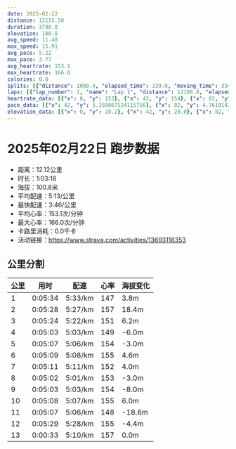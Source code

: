 ```yaml
---
date: 2025-02-22
distance: 12115.50
duration: 3798.0
elevation: 100.8
avg_speed: 11.48
max_speed: 15.91
avg_pace: 5.22
max_pace: 3.77
avg_heartrate: 153.1
max_heartrate: 166.0
calories: 0.0
splits: [{"distance": 1000.4, "elapsed_time": 339.0, "moving_time": 334.0, "average_speed": 3.0, "pace": 5.5555666666666665, "average_heartrate": 147.78018575851394, "elevation_difference": 3.8, "split_number": 1}, {"distance": 999.9, "elapsed_time": 328.0, "moving_time": 328.0, "average_speed": 3.05, "pace": 5.464491803278689, "average_heartrate": 157.77064220183487, "elevation_difference": 18.4, "split_number": 2}, {"distance": 1002.9, "elapsed_time": 324.0, "moving_time": 324.0, "average_speed": 3.1, "pace": 5.376354838709677, "average_heartrate": 151.5185185185185, "elevation_difference": 6.2, "split_number": 3}, {"distance": 998.2, "elapsed_time": 303.0, "moving_time": 303.0, "average_speed": 3.29, "pace": 5.065866261398176, "average_heartrate": 149.993399339934, "elevation_difference": -6.0, "split_number": 4}, {"distance": 1001.0, "elapsed_time": 307.0, "moving_time": 307.0, "average_speed": 3.26, "pace": 5.112484662576687, "average_heartrate": 154.68627450980392, "elevation_difference": -3.0, "split_number": 5}, {"distance": 1001.0, "elapsed_time": 309.0, "moving_time": 309.0, "average_speed": 3.24, "pace": 5.144043209876543, "average_heartrate": 155.20388349514562, "elevation_difference": 4.6, "split_number": 6}, {"distance": 997.1, "elapsed_time": 311.0, "moving_time": 311.0, "average_speed": 3.21, "pace": 5.192118380062305, "average_heartrate": 152.57556270096464, "elevation_difference": 4.0, "split_number": 7}, {"distance": 1002.4, "elapsed_time": 302.0, "moving_time": 302.0, "average_speed": 3.32, "pace": 5.020090361445783, "average_heartrate": 153.2317880794702, "elevation_difference": -3.0, "split_number": 8}, {"distance": 997.3, "elapsed_time": 303.0, "moving_time": 303.0, "average_speed": 3.29, "pace": 5.065866261398176, "average_heartrate": 154.67656765676568, "elevation_difference": -8.0, "split_number": 9}, {"distance": 1002.2, "elapsed_time": 308.0, "moving_time": 308.0, "average_speed": 3.25, "pace": 5.128215384615384, "average_heartrate": 155.14935064935065, "elevation_difference": 6.0, "split_number": 10}, {"distance": 1001.0, "elapsed_time": 307.0, "moving_time": 307.0, "average_speed": 3.26, "pace": 5.112484662576687, "average_heartrate": 148.83828382838283, "elevation_difference": -18.6, "split_number": 11}, {"distance": 999.0, "elapsed_time": 329.0, "moving_time": 329.0, "average_speed": 3.04, "pace": 5.482467105263157, "average_heartrate": 155.6952380952381, "elevation_difference": -4.4, "split_number": 12}, {"distance": 106.4, "elapsed_time": 38.0, "moving_time": 33.0, "average_speed": 3.22, "pace": 5.175993788819875, "average_heartrate": 157.3939393939394, "elevation_difference": 0.0, "split_number": 13}]
laps: [{"lap_number": 1, "name": "Lap 1", "distance": 12108.8, "elapsed_time": 3807.0, "moving_time": 3807.0, "average_speed": 3.18, "pace": 5.241100628930817, "average_heartrate": 153.16, "max_heartrate": 164, "start_date": "2025-02-22 16:33:44+00:00", "elevation_difference": 100.8}]
heartrate_data: [{"x": 0, "y": 153}, {"x": 42, "y": 154}, {"x": 82, "y": 140}, {"x": 122, "y": 150}, {"x": 177, "y": 148}, {"x": 217, "y": 145}, {"x": 255, "y": 152}, {"x": 291, "y": 151}, {"x": 330, "y": 150}, {"x": 370, "y": 153}, {"x": 411, "y": 156}, {"x": 451, "y": 155}, {"x": 490, "y": 153}, {"x": 527, "y": 156}, {"x": 567, "y": 164}, {"x": 608, "y": 164}, {"x": 648, "y": 162}, {"x": 692, "y": 157}, {"x": 732, "y": 157}, {"x": 770, "y": 152}, {"x": 806, "y": 151}, {"x": 845, "y": 149}, {"x": 883, "y": 148}, {"x": 922, "y": 144}, {"x": 961, "y": 152}, {"x": 999, "y": 153}, {"x": 1037, "y": 153}, {"x": 1073, "y": 150}, {"x": 1109, "y": 149}, {"x": 1145, "y": 147}, {"x": 1182, "y": 147}, {"x": 1217, "y": 153}, {"x": 1255, "y": 152}, {"x": 1293, "y": 149}, {"x": 1333, "y": 157}, {"x": 1372, "y": 159}, {"x": 1410, "y": 157}, {"x": 1447, "y": 156}, {"x": 1484, "y": 152}, {"x": 1519, "y": 156}, {"x": 1554, "y": 153}, {"x": 1591, "y": 148}, {"x": 1630, "y": 151}, {"x": 1668, "y": 151}, {"x": 1707, "y": 154}, {"x": 1745, "y": 155}, {"x": 1783, "y": 161}, {"x": 1820, "y": 162}, {"x": 1856, "y": 158}, {"x": 1892, "y": 154}, {"x": 1927, "y": 153}, {"x": 1963, "y": 153}, {"x": 2001, "y": 150}, {"x": 2040, "y": 148}, {"x": 2078, "y": 149}, {"x": 2117, "y": 150}, {"x": 2155, "y": 154}, {"x": 2192, "y": 159}, {"x": 2229, "y": 156}, {"x": 2265, "y": 155}, {"x": 2300, "y": 153}, {"x": 2335, "y": 153}, {"x": 2372, "y": 152}, {"x": 2408, "y": 152}, {"x": 2448, "y": 150}, {"x": 2485, "y": 152}, {"x": 2522, "y": 157}, {"x": 2560, "y": 159}, {"x": 2597, "y": 162}, {"x": 2634, "y": 156}, {"x": 2670, "y": 153}, {"x": 2706, "y": 151}, {"x": 2741, "y": 152}, {"x": 2777, "y": 152}, {"x": 2817, "y": 150}, {"x": 2854, "y": 149}, {"x": 2893, "y": 152}, {"x": 2930, "y": 158}, {"x": 2967, "y": 160}, {"x": 3004, "y": 163}, {"x": 3041, "y": 154}, {"x": 3076, "y": 152}, {"x": 3113, "y": 150}, {"x": 3153, "y": 150}, {"x": 3196, "y": 149}, {"x": 3235, "y": 150}, {"x": 3268, "y": 149}, {"x": 3305, "y": 145}, {"x": 3341, "y": 149}, {"x": 3377, "y": 150}, {"x": 3413, "y": 151}, {"x": 3451, "y": 152}, {"x": 3486, "y": 153}, {"x": 3522, "y": 157}, {"x": 3558, "y": 156}, {"x": 3595, "y": 158}, {"x": 3652, "y": 149}, {"x": 3690, "y": 159}, {"x": 3728, "y": 160}, {"x": 3769, "y": 157}]
pace_data: [{"x": 42, "y": 5.359067524115756}, {"x": 82, "y": 4.761914285714285}, {"x": 122, "y": 5.132953495534339}, {"x": 177, "y": 4.9900299401197605}, {"x": 217, "y": 5.229588955130216}, {"x": 255, "y": 5.081310975609756}, {"x": 291, "y": 4.775558739255014}, {"x": 330, "y": 5.423592580540189}, {"x": 370, "y": 5.252663094862905}, {"x": 411, "y": 5.434202804043038}, {"x": 451, "y": 4.604060773480662}, {"x": 490, "y": 4.604060773480662}, {"x": 527, "y": 5.513298048296393}, {"x": 567, "y": 6.054013803123864}, {"x": 608, "y": 5.592852348993288}, {"x": 648, "y": 5.7332989336085305}, {"x": 692, "y": 7.802762172284643}, {"x": 732, "y": 6.561692913385826}, {"x": 770, "y": 4.664623565631122}, {"x": 806, "y": 4.761914285714285}, {"x": 845, "y": 5.60602085435587}, {"x": 883, "y": 5.688293515358361}, {"x": 922, "y": 5.655480149304377}, {"x": 961, "y": 5.841815632667367}, {"x": 999, "y": 4.844970930232558}, {"x": 1037, "y": 5.241100628930817}, {"x": 1073, "y": 4.930976331360947}, {"x": 1109, "y": 4.251709183673469}, {"x": 1145, "y": 5.224670846394984}, {"x": 1182, "y": 5.376354838709677}, {"x": 1217, "y": 5.252663094862905}, {"x": 1255, "y": 5.112484662576687}, {"x": 1293, "y": 4.816965317919075}, {"x": 1333, "y": 5.787048611111111}, {"x": 1372, "y": 5.307866242038216}, {"x": 1410, "y": 4.9900299401197605}, {"x": 1447, "y": 4.672469862629661}, {"x": 1484, "y": 5.19697536638603}, {"x": 1519, "y": 5.542633854339873}, {"x": 1554, "y": 4.789281609195402}, {"x": 1591, "y": 4.830927536231884}, {"x": 1630, "y": 5.910177304964539}, {"x": 1668, "y": 5.192118380062305}, {"x": 1707, "y": 5.3642420341165105}, {"x": 1745, "y": 5.5555666666666665}, {"x": 1783, "y": 4.488742256935092}, {"x": 1820, "y": 4.863349868689816}, {"x": 1856, "y": 6.648065416832867}, {"x": 1892, "y": 4.873304093567251}, {"x": 1927, "y": 4.9900299401197605}, {"x": 1963, "y": 4.444453333333333}, {"x": 2001, "y": 5.252663094862905}, {"x": 2040, "y": 5.854127151387425}, {"x": 2078, "y": 5.020090361445783}, {"x": 2117, "y": 5.469872005251066}, {"x": 2155, "y": 5.5555666666666665}, {"x": 2192, "y": 5.050515151515151}, {"x": 2229, "y": 4.620654283337953}, {"x": 2265, "y": 4.488742256935092}, {"x": 2300, "y": 4.578763736263736}, {"x": 2335, "y": 5.2576340694006305}, {"x": 2372, "y": 5.952392857142857}, {"x": 2408, "y": 5.274272151898733}, {"x": 2448, "y": 5.175993788819875}, {"x": 2485, "y": 5.020090361445783}, {"x": 2522, "y": 4.873304093567251}, {"x": 2560, "y": 5.144043209876543}, {"x": 2597, "y": 4.844970930232558}, {"x": 2634, "y": 6.172851851851851}, {"x": 2670, "y": 4.690880945679707}, {"x": 2706, "y": 5.123486012911158}, {"x": 2741, "y": 5.020090361445783}, {"x": 2777, "y": 4.816965317919075}, {"x": 2817, "y": 5.801148625130525}, {"x": 2854, "y": 5.081310975609756}, {"x": 2893, "y": 5.7610438990667125}, {"x": 2930, "y": 4.9706829704742015}, {"x": 2967, "y": 4.528994565217391}, {"x": 3004, "y": 5.050515151515151}, {"x": 3041, "y": 4.930976331360947}, {"x": 3076, "y": 5.2576340694006305}, {"x": 3113, "y": 5.592852348993288}, {"x": 3153, "y": 6.038659420289855}, {"x": 3196, "y": 5.542633854339873}, {"x": 3235, "y": 5.092178429575313}, {"x": 3268, "y": 4.789281609195402}, {"x": 3305, "y": 4.9900299401197605}, {"x": 3341, "y": 5.050515151515151}, {"x": 3377, "y": 5.081310975609756}, {"x": 3413, "y": 4.873304093567251}, {"x": 3451, "y": 8.090631067961164}, {"x": 3486, "y": 4.553743169398906}, {"x": 3522, "y": 5.128215384615384}, {"x": 3558, "y": 4.591377410468319}, {"x": 3595, "y": 4.681657303370786}, {"x": 3652, "y": 5.910177304964539}, {"x": 3690, "y": 4.761914285714285}, {"x": 3728, "y": 6.510429687499999}, {"x": 3769, "y": 6.038659420289855}]
elevation_data: [{"x": 0, "y": 28.2}, {"x": 42, "y": 29.0}, {"x": 82, "y": 30.0}, {"x": 122, "y": 29.2}, {"x": 177, "y": 29.0}, {"x": 217, "y": 31.2}, {"x": 255, "y": 31.0}, {"x": 291, "y": 31.6}, {"x": 330, "y": 32.0}, {"x": 370, "y": 32.2}, {"x": 411, "y": 33.2}, {"x": 451, "y": 36.8}, {"x": 490, "y": 38.8}, {"x": 527, "y": 41.0}, {"x": 567, "y": 46.8}, {"x": 608, "y": 49.0}, {"x": 648, "y": 50.0}, {"x": 692, "y": 50.8}, {"x": 732, "y": 52.6}, {"x": 770, "y": 51.6}, {"x": 806, "y": 48.0}, {"x": 845, "y": 47.6}, {"x": 883, "y": 47.6}, {"x": 922, "y": 52.0}, {"x": 961, "y": 54.2}, {"x": 999, "y": 57.2}, {"x": 1037, "y": 56.6}, {"x": 1073, "y": 55.6}, {"x": 1109, "y": 53.0}, {"x": 1145, "y": 51.4}, {"x": 1182, "y": 50.2}, {"x": 1217, "y": 47.2}, {"x": 1255, "y": 46.8}, {"x": 1293, "y": 50.4}, {"x": 1333, "y": 53.8}, {"x": 1372, "y": 56.2}, {"x": 1410, "y": 58.0}, {"x": 1447, "y": 56.8}, {"x": 1484, "y": 54.4}, {"x": 1519, "y": 52.4}, {"x": 1554, "y": 51.6}, {"x": 1591, "y": 48.6}, {"x": 1630, "y": 46.2}, {"x": 1668, "y": 47.2}, {"x": 1707, "y": 51.8}, {"x": 1745, "y": 53.8}, {"x": 1783, "y": 57.6}, {"x": 1820, "y": 56.6}, {"x": 1856, "y": 56.0}, {"x": 1892, "y": 53.0}, {"x": 1927, "y": 51.4}, {"x": 1963, "y": 49.0}, {"x": 2001, "y": 46.2}, {"x": 2040, "y": 45.4}, {"x": 2078, "y": 47.8}, {"x": 2117, "y": 52.2}, {"x": 2155, "y": 55.0}, {"x": 2192, "y": 57.4}, {"x": 2229, "y": 56.2}, {"x": 2265, "y": 55.4}, {"x": 2300, "y": 52.4}, {"x": 2335, "y": 50.8}, {"x": 2372, "y": 48.6}, {"x": 2408, "y": 45.8}, {"x": 2448, "y": 45.8}, {"x": 2485, "y": 49.4}, {"x": 2522, "y": 53.0}, {"x": 2560, "y": 55.8}, {"x": 2597, "y": 56.8}, {"x": 2634, "y": 56.0}, {"x": 2670, "y": 54.0}, {"x": 2706, "y": 51.8}, {"x": 2741, "y": 49.8}, {"x": 2777, "y": 46.8}, {"x": 2817, "y": 45.2}, {"x": 2854, "y": 46.4}, {"x": 2893, "y": 51.0}, {"x": 2930, "y": 53.8}, {"x": 2967, "y": 57.0}, {"x": 3004, "y": 56.8}, {"x": 3041, "y": 55.4}, {"x": 3076, "y": 53.2}, {"x": 3113, "y": 51.0}, {"x": 3153, "y": 50.2}, {"x": 3196, "y": 49.2}, {"x": 3235, "y": 48.0}, {"x": 3268, "y": 43.4}, {"x": 3305, "y": 39.4}, {"x": 3341, "y": 37.4}, {"x": 3377, "y": 36.2}, {"x": 3413, "y": 34.4}, {"x": 3451, "y": 32.0}, {"x": 3486, "y": 30.6}, {"x": 3522, "y": 30.2}, {"x": 3558, "y": 30.8}, {"x": 3595, "y": 29.8}, {"x": 3652, "y": 32.6}, {"x": 3690, "y": 30.8}, {"x": 3728, "y": 29.4}, {"x": 3769, "y": 28.2}]
---
```


# 2025年02月22日 跑步数据

- 距离：12.12公里
- 时长：1:03:18
- 海拔：100.8米
- 平均配速：5:13/公里
- 最快配速：3:46/公里
- 平均心率：153.1次/分钟
- 最大心率：166.0次/分钟
- 卡路里消耗：0.0千卡
- 活动链接：https://www.strava.com/activities/13693118353

## 公里分割

| 公里 | 用时 | 配速 | 心率 | 海拔变化 |
|------|------|------|------|------|
| 1 | 0:05:34 | 5:33/km | 147 | 3.8m |
| 2 | 0:05:28 | 5:27/km | 157 | 18.4m |
| 3 | 0:05:24 | 5:22/km | 151 | 6.2m |
| 4 | 0:05:03 | 5:03/km | 149 | -6.0m |
| 5 | 0:05:07 | 5:06/km | 154 | -3.0m |
| 6 | 0:05:09 | 5:08/km | 155 | 4.6m |
| 7 | 0:05:11 | 5:11/km | 152 | 4.0m |
| 8 | 0:05:02 | 5:01/km | 153 | -3.0m |
| 9 | 0:05:03 | 5:03/km | 154 | -8.0m |
| 10 | 0:05:08 | 5:07/km | 155 | 6.0m |
| 11 | 0:05:07 | 5:06/km | 148 | -18.6m |
| 12 | 0:05:29 | 5:28/km | 155 | -4.4m |
| 13 | 0:00:33 | 5:10/km | 157 | 0.0m |

